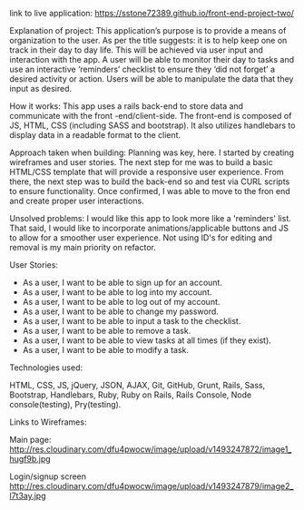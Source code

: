 link to live application: <https://sstone72389.github.io/front-end-project-two/>

Explanation of project: This application’s purpose is to provide a means of organization to the user. As per the title suggests: it is to help keep one on track in their day to day life. This will be achieved via user input and interaction with the app. A user will be able to monitor their day to tasks and use an interactive ‘reminders’ checklist to ensure they ‘did not forget’ a desired activity or action. Users will be able to manipulate the data that they input as desired.

How it works: This app uses a rails back-end to store data and communicate with the front -end/client-side. The front-end is composed of JS, HTML, CSS (including SASS and bootstrap). It also utilizes handlebars to display data in a readable format to the client.

Approach taken when building: Planning was key, here. I started by creating wireframes and user stories. The next step for me was to build a basic HTML/CSS template that will provide a responsive user experience. From there, the next step was to build the back-end so and test via CURL scripts to ensure functionality. Once confirmed, I was able to move to the fron end and create proper user interactions.

Unsolved problems: I would like this app to look more like a 'reminders' list. That said, I would like to incorporate animations/applicable buttons and JS to allow for a smoother user experience. Not using ID's for editing and removal is my main priority on refactor. 

User Stories:

* As a user, I want to be able to sign up for an account.
* As a user, I want to be able to log into my account.
* As a user, I want to be able to log out of my account.
* As a user, I want to be able to change my password.
* As a user, I want to be able to input a task to the checklist.
* As a user, I want to be able to remove a task.
* As a user, I want to be able to view tasks at all times (if they exist).
* As a user, I want to be able to modify a task.


Technologies used:

HTML, CSS, JS, jQuery, JSON, AJAX, Git, GitHub, Grunt, Rails, Sass, Bootstrap, Handlebars, Ruby, Ruby on Rails, Rails Console, Node console(testing), Pry(testing).

Links to Wireframes:

Main page:
<http://res.cloudinary.com/dfu4pwocw/image/upload/v1493247872/image1_hugf9b.jpg>

Login/signup screen
<http://res.cloudinary.com/dfu4pwocw/image/upload/v1493247879/image2_l7t3ay.jpg>
